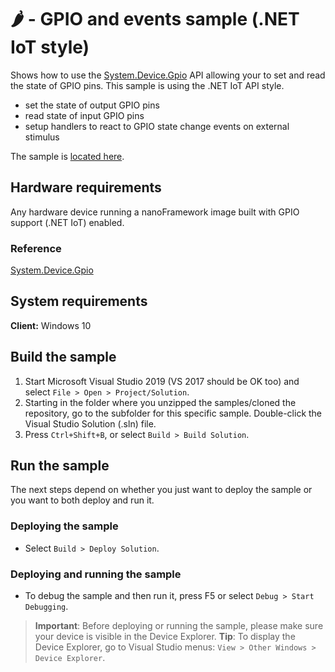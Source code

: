 # 🌶️ - GPIO and events sample (.NET IoT style)

Shows how to use the [System.Device.Gpio](http://docs.nanoframework.net/api/System.Device.Gpio.html) API allowing your to set and read the state of GPIO pins.
This sample is using the .NET IoT API style.

- set the state of output GPIO pins
- read state of input GPIO pins
- setup handlers to react to GPIO state change events on external stimulus

The sample is [located here](./Program.cs).

## Hardware requirements

Any hardware device running a nanoFramework image built with GPIO support (.NET IoT) enabled.

### Reference

[System.Device.Gpio](http://docs.nanoframework.net/api/System.Device.Gpio.html)

## System requirements

**Client:** Windows 10

## Build the sample

1. Start Microsoft Visual Studio 2019 (VS 2017 should be OK too) and select `File > Open > Project/Solution`.
1. Starting in the folder where you unzipped the samples/cloned the repository, go to the subfolder for this specific sample. Double-click the Visual Studio Solution (.sln) file.
1. Press `Ctrl+Shift+B`, or select `Build > Build Solution`.

## Run the sample

The next steps depend on whether you just want to deploy the sample or you want to both deploy and run it.

### Deploying the sample

- Select `Build > Deploy Solution`.

### Deploying and running the sample

- To debug the sample and then run it, press F5 or select `Debug > Start Debugging`.

> **Important**: Before deploying or running the sample, please make sure your device is visible in the Device Explorer.
> **Tip**: To display the Device Explorer, go to Visual Studio menus: `View > Other Windows > Device Explorer`.
